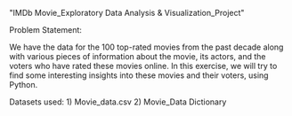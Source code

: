 "IMDb Movie_Exploratory Data Analysis & Visualization_Project"




Problem Statement:

We have the data for the 100 top-rated movies from the past decade along with various pieces of information about the movie, its actors, and the voters who have rated these movies online. In this exercise, we will try to find some interesting insights into these movies and their voters, using Python.

Datasets used: 1) Movie_data.csv 2) Movie_Data Dictionary

